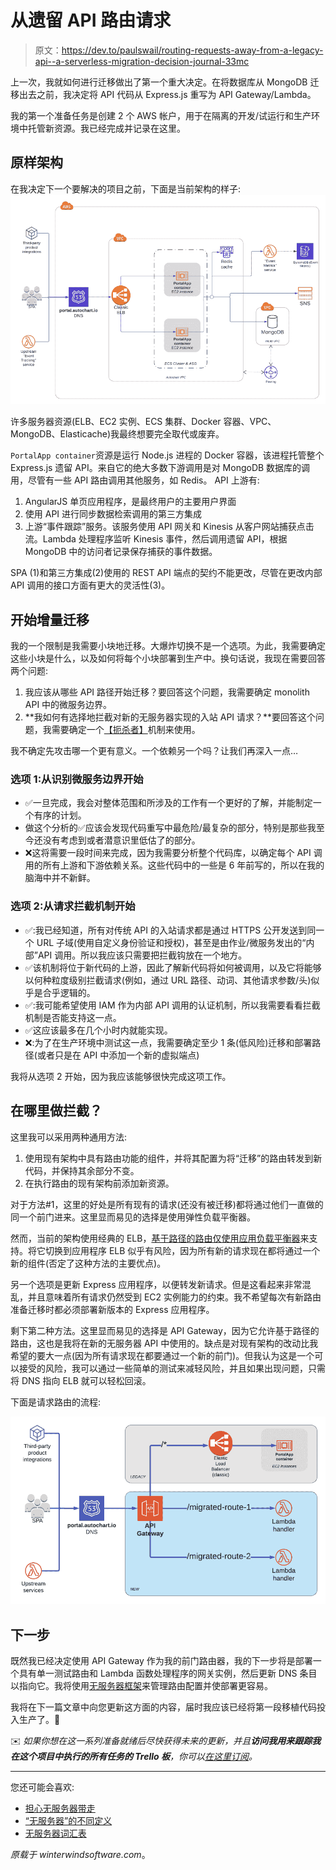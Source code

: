 # 从遗留 API 路由请求

> 原文：<https://dev.to/paulswail/routing-requests-away-from-a-legacy-api--a-serverless-migration-decision-journal-33mc>

上一次，我就如何进行迁移做出了第一个重大决定。在将数据库从 MongoDB 迁移出去之前，我决定将 API 代码从 Express.js 重写为 API Gateway/Lambda。

我的第一个准备任务是创建 2 个 AWS 帐户，用于在隔离的开发/试运行和生产环境中托管新资源。我已经完成并记录在这里。

## 原样架构

在我决定下一个要解决的项目之前，下面是当前架构的样子:
[![Legacy Autochart API architecture](img/605871ebecaaba873104f1ebde487d2c.png)](https://res.cloudinary.com/practicaldev/image/fetch/s--4afKBU-W--/c_limit%2Cf_auto%2Cfl_progressive%2Cq_auto%2Cw_880/https://winterwindsoftware.com/img/blog-images/AutochartLegacyAPIArchitecture.png)

许多服务器资源(ELB、EC2 实例、ECS 集群、Docker 容器、VPC、MongoDB、Elasticache)我最终想要完全取代或废弃。

`PortalApp container`资源是运行 Node.js 进程的 Docker 容器，该进程托管整个 Express.js 遗留 API。来自它的绝大多数下游调用是对 MongoDB 数据库的调用，尽管有一些 API 路由调用其他服务，如 Redis。
API 上游有:

1.  AngularJS 单页应用程序，是最终用户的主要用户界面
2.  使用 API 进行同步数据检索调用的第三方集成
3.  上游“事件跟踪”服务。该服务使用 API 网关和 Kinesis 从客户网站捕获点击流。Lambda 处理程序监听 Kinesis 事件，然后调用遗留 API，根据 MongoDB 中的访问者记录保存捕获的事件数据。

SPA (1)和第三方集成(2)使用的 REST API 端点的契约不能更改，尽管在更改内部 API 调用的接口方面有更大的灵活性(3)。

## 开始增量迁移

我的一个限制是我需要小块地迁移。大爆炸切换不是一个选项。为此，我需要确定这些小块是什么，以及如何将每个小块部署到生产中。换句话说，我现在需要回答两个问题:

1.  我应该从哪些 API 路径开始迁移？要回答这个问题，我需要确定 monolith API 中的微服务边界。
2.  **我如何有选择地拦截对新的无服务器实现的入站 API 请求？**要回答这个问题，我需要确定一个[【扼杀者】](https://dev.to/kylegalbraith/how-to-breakthrough-the-old-monolith-using-the-strangler-pattern-63e)机制来使用。

我不确定先攻击哪一个更有意义。一个依赖另一个吗？让我们再深入一点…

### 选项 1:从识别微服务边界开始

*   ✅一旦完成，我会对整体范围和所涉及的工作有一个更好的了解，并能制定一个有序的计划。
*   做这个分析的✅应该会发现代码重写中最危险/最复杂的部分，特别是那些我至今还没有考虑到或者潜意识里低估了的部分。
*   ❌这将需要一段时间来完成，因为我需要分析整个代码库，以确定每个 API 调用的所有上游和下游依赖关系。这些代码中的一些是 6 年前写的，所以在我的脑海中并不新鲜。

### 选项 2:从请求拦截机制开始

*   ✅:我已经知道，所有对传统 API 的入站请求都是通过 HTTPS 公开发送到同一个 URL 子域(使用自定义身份验证和授权)，甚至是由作业/微服务发出的“内部”API 调用。所以我应该只需要把拦截钩放在一个地方。
*   ✅该机制将位于新代码的上游，因此了解新代码将如何被调用，以及它将能够以何种粒度级别拦截请求(例如，通过 URL 路径、动词、其他请求参数/头)似乎是合乎逻辑的。
*   ✅:我可能希望使用 IAM 作为内部 API 调用的认证机制，所以我需要看看拦截机制是否能支持这一点。
*   ✅这应该最多在几个小时内就能实现。
*   ❌:为了在生产环境中测试这一点，我需要确定至少 1 条(低风险)迁移和部署路径(或者只是在 API 中添加一个新的虚拟端点)

我将从选项 2 开始，因为我应该能够很快完成这项工作。

## 在哪里做拦截？

这里我可以采用两种通用方法:

1.  使用现有架构中具有路由功能的组件，并将其配置为将“迁移”的路由转发到新代码，并保持其余部分不变。
2.  在执行路由的现有架构前添加新资源。

对于方法#1，这里的好处是所有现有的请求(还没有被迁移)都将通过他们一直做的同一个前门进来。这里显而易见的选择是使用弹性负载平衡器。

然而，当前的架构使用经典的 ELB，[基于路径的路由仅使用应用负载平衡器](https://docs.aws.amazon.com/elasticloadbalancing/latest/application/tutorial-load-balancer-routing.html)来支持。将它切换到应用程序 ELB 似乎有风险，因为所有新的请求现在都将通过一个新的组件(否定了这种方法的主要优点)。

另一个选项是更新 Express 应用程序，以便转发新请求。但是这看起来非常混乱，并且意味着所有请求仍然受到 EC2 实例能力的约束。我不希望每次有新路由准备迁移时都必须部署新版本的 Express 应用程序。

剩下第二种方法。这里显而易见的选择是 API Gateway，因为它允许基于路径的路由，这也是我将在新的无服务器 API 中使用的。缺点是对现有架构的改动比我希望的要大一点(因为所有请求现在都要通过一个新的前门)。但我认为这是一个可以接受的风险，我可以通过一些简单的测试来减轻风险，并且如果出现问题，只需将 DNS 指向 ELB 就可以轻松回滚。

下面是请求路由的流程:

[![Autochart Migration Request Routing](img/52b7038a8775e5d6326bd44da7d03627.png)](https://res.cloudinary.com/practicaldev/image/fetch/s--uUU4b7-4--/c_limit%2Cf_auto%2Cfl_progressive%2Cq_auto%2Cw_880/https://winterwindsoftware.com/img/blog-images/AutochartMigrationRequestRouting.png)

## 下一步

既然我已经决定使用 API Gateway 作为我的前门路由器，我的下一步将是部署一个具有单一测试路由和 Lambda 函数处理程序的网关实例，然后更新 DNS 条目以指向它。我将使用[无服务器框架](https://serverless.com/framework/)来管理路由配置并使部署更容易。

我将在下一篇文章中向您更新这方面的内容，届时我应该已经将第一段移植代码投入生产了。🤞

✉️ *如果你想在这一系列准备就绪后尽快获得未来的更新，并且**访问我用来跟踪我在这个项目中执行的所有任务的 Trello 板**，你可以[在这里订阅](https://winterwindsoftware.com/serverless-migration-journal/#signup)。*

* * *

您还可能会喜欢:

*   [担心无服务器带走](https://winterwindsoftware.com/concerns-that-serverless-takes-away/)
*   [“无服务器”的不同定义](https://winterwindsoftware.com/serverless-definitions/)
*   [无服务器词汇表](https://winterwindsoftware.com/serverless-glossary/)

*原载于 winterwindsoftware.com*。